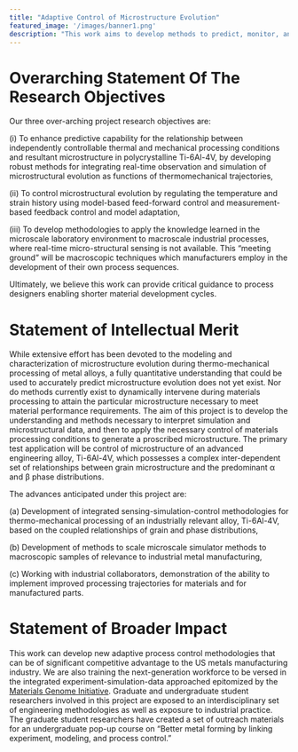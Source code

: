 ```yaml
---
title: "Adaptive Control of Microstructure Evolution"
featured_image: '/images/banner1.png'
description: "This work aims to develop methods to predict, monitor, and control microstructural evolution in real-time during thermomechanical processing of metals in order to optimize properties and reduce the time and cost to develop and adopt new materials in industrial applications."
---
```


# Overarching Statement Of The Research Objectives

Our three over-arching project research objectives are: 

(i) To enhance predictive capability for the relationship between independently controllable thermal and mechanical processing conditions and resultant microstructure in polycrystalline Ti-6Al-4V, by developing robust methods for integrating real-time observation and simulation of microstructural evolution as functions of thermomechanical trajectories,

(ii) To control microstructural evolution by regulating the temperature and strain history using model-based feed-forward control and measurement-based feedback control and model adaptation,

(iii) To develop methodologies to apply the knowledge learned in the microscale laboratory environment to macroscale industrial processes, where real-time micro-structural sensing is not available. This “meeting ground” will be macroscopic techniques which manufacturers employ in the development of their own process sequences. 

Ultimately, we believe this work can provide critical guidance to process designers enabling shorter material development cycles. 


# Statement of Intellectual Merit

While extensive effort has been devoted to the modeling and characterization of microstructure evolution during thermo-mechanical processing of metal alloys, a fully quantitative understanding that could be used to accurately predict microstructure evolution does not yet exist.   Nor do methods currently exist to dynamically intervene during materials processing to attain the particular microstructure necessary to meet material performance requirements. The aim of this project is to develop the understanding and methods necessary to interpret simulation and microstructural data, and then to apply the necessary control of materials processing conditions to generate a proscribed microstructure.  The primary test application will be control of 
microstructure of an advanced engineering alloy, Ti-6Al-4V, which possesses a complex inter-dependent set of relationships between grain microstructure and the predominant &alpha; and &beta; phase distributions.

The advances anticipated under this project are:

(a) Development of integrated sensing-simulation-control methodologies for thermo-mechanical processing of an industrially 
	relevant alloy, Ti-6Al-4V, based on the coupled relationships of grain and phase distributions, 

(b) Development of methods to scale microscale simulator methods to macroscopic samples of relevance to industrial metal manufacturing, 

(c) Working with industrial collaborators, demonstration of the ability to implement improved processing trajectories for materials and 
	for manufactured parts.  

# Statement of Broader Impact

This work can develop new adaptive process control methodologies that can be of significant competitive advantage to the US metals manufacturing industry.  We are also training the next-generation workforce to be versed in the integrated experiment-simulation-data approached epitomized by the [Materials Genome Initiative](https://www.mgi.gov/). Graduate and undergraduate student researchers involved in this project are exposed to an interdisciplinary set of engineering methodologies as well as exposure to industrial practice.  The graduate student researchers have created a set of outreach materials for an undergraduate pop-up course on “Better metal forming by linking experiment, modeling, and process control.”